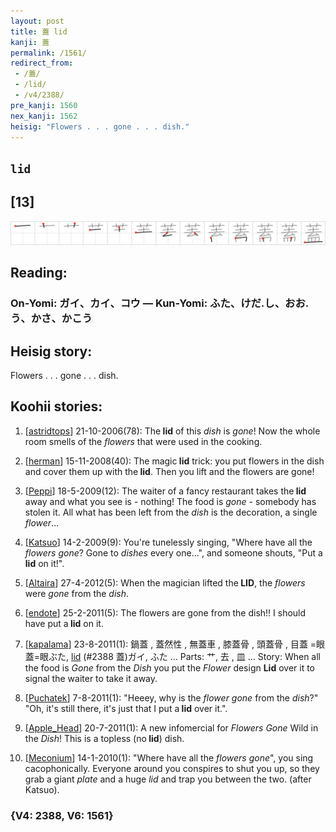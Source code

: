 ```yaml
---
layout: post
title: 蓋 lid
kanji: 蓋
permalink: /1561/
redirect_from:
 - /蓋/
 - /lid/
 - /v4/2388/
pre_kanji: 1560
nex_kanji: 1562
heisig: "Flowers . . . gone . . . dish."
---
```


## `lid`

## [13]

<div class="stroke"><img src="../images/E8938B.png" /></div>

## Reading:

### On-Yomi: ガイ、カイ、コウ &mdash; Kun-Yomi: ふた、けだ.し、おお.う、かさ、かこう

## Heisig story:

Flowers . . . gone . . . dish.

## Koohii stories:

1) [<a href="http://kanji.koohii.com/profile/astridtops">astridtops</a>] 21-10-2006(78): The<strong> lid</strong> of this <em>dish</em> is <em>gone</em>! Now the whole room smells of the <em>flowers</em> that were used in the cooking.

2) [<a href="http://kanji.koohii.com/profile/herman">herman</a>] 15-11-2008(40): The magic<strong> lid</strong> trick: you put flowers in the dish and cover them up with the<strong> lid</strong>. Then you lift and the flowers are gone!

3) [<a href="http://kanji.koohii.com/profile/Peppi">Peppi</a>] 18-5-2009(12): The waiter of a fancy restaurant takes the<strong> lid</strong> away and what you see is - nothing! The food is <em>gone</em> - somebody has stolen it. All what has been left from the <em>dish</em> is the decoration, a single <em>flower</em>...

4) [<a href="http://kanji.koohii.com/profile/Katsuo">Katsuo</a>] 14-2-2009(9): You&#039;re tunelessly singing, &quot;Where have all the <em>flowers gone</em>? Gone to <em>dishes</em> every one...&quot;, and someone shouts, &quot;Put a<strong> lid</strong> on it!&quot;.

5) [<a href="http://kanji.koohii.com/profile/Altaira">Altaira</a>] 27-4-2012(5): When the magician lifted the<strong> LID</strong>, the <em>flowers</em> were <em>gone</em> from the <em>dish</em>.

6) [<a href="http://kanji.koohii.com/profile/endote">endote</a>] 25-2-2011(5): The flowers are gone from the dish!! I should have put a<strong> lid</strong> on it.

7) [<a href="http://kanji.koohii.com/profile/kapalama">kapalama</a>] 23-8-2011(1): 鍋蓋 , 蓋然性 , 無蓋車 , 膝蓋骨 , 頭蓋骨 , 目蓋 =眼蓋=眼ぶた, <a href="../v4/2388">lid</a> (#2388 蓋)ガイ, ふた ... Parts: 艹, 去 , 皿 ... Story: When all the food is <em>Gone</em> from the <em>Dish</em> you put the <em>Flower</em> design <strong>Lid</strong> over it to signal the waiter to take it away.

8) [<a href="http://kanji.koohii.com/profile/Puchatek">Puchatek</a>] 7-8-2011(1): &quot;Heeey, why is the <em>flower gone</em> from the <em>dish</em>?&quot; &quot;Oh, it&#039;s still there, it&#039;s just that I put a<strong> lid</strong> over it.&quot;.

9) [<a href="http://kanji.koohii.com/profile/Apple_Head">Apple_Head</a>] 20-7-2011(1): A new infomercial for <em>Flowers Gone</em> Wild in the <em>Dish</em>! This is a topless (no<strong> lid</strong>) dish.

10) [<a href="http://kanji.koohii.com/profile/Meconium">Meconium</a>] 14-1-2010(1): &quot;Where have all the <em>flowers gone</em>&quot;, you sing cacophonically. Everyone around you conspires to shut you up, so they grab a giant <em>plate</em> and a huge <em>lid</em> and trap you between the two. (after Katsuo).

### {V4: 2388, V6: 1561}
